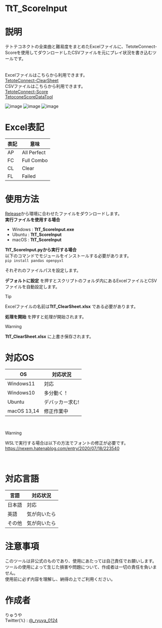 # TtT_ScoreInput
# 説明
テトテコネクトの全楽曲と難易度をまとめたExcelファイルに、TetoteConnect-Scoreを使用してダウンロードしたCSVファイルを元にプレイ状況を書き込むツールです。<br>
<br><br>
Excelファイルはこちらから利用できます。<br>
[TetoteConnect-ClearSheet](https://github.com/neco0814/TetoteConnect-ClearSheet)<br>
CSVファイルはこちらから利用できます。<br>
[TetoteConnect-Score](https://github.com/3-show/TetoteConnect-Score)<br>
[TetoconeScoreDataTool](https://github.com/chespins/TetoconeScoreDataTool)

![image](https://github.com/user-attachments/assets/b2385a2c-a2f1-4b67-828b-dacd442af340)
![image](https://github.com/user-attachments/assets/75befec7-3315-43dc-b1b1-adf3b520aaf9)
![image](https://github.com/user-attachments/assets/423f1f4d-5305-4c28-9039-4b5d06d3ffb2)

# Excel表記
| 表記 | 意味 |
----|----
| AP | All Perfect |
| FC | Full Combo |
| CL | Clear |
| FL | Failed |

# 使用方法
[Release](https://github.com/ryuya0124/TtT_ScoreInput/releases)から環境に合わせたファイルをダウンロードします。<br>
**実行ファイルを使用する場合**
<br>
- Windows : **TtT_ScoreInput.exe**<br>
- Ubuntu : **TtT_ScoreInput**<br>
- macOS : **TtT_ScoreInput**<br>

**TtT_ScoreInput.pyから実行する場合**
<br>
以下のコマンドでモジュールをインストールする必要があります。<br>
`pip install pandas openpyxl`
<br>

それぞれのファイルパスを設定します。<br>

**デフォルトに設定** を押すとスクリプトのフォルダ内にあるExcelファイルとCSVファイルを自動設定します。<br>
> [!TIP] 
> Excelファイルの名前は**TtT_ClearSheet.xlsx** である必要があります。

 **処理を開始** を押すと処理が開始されます。<br>

> [!WARNING] 
> **TtT_ClearSheet.xlsx** に上書き保存されます。

# 対応OS
| OS | 対応状況 |
----|----
| Windows11 | 対応 |
| Windows10 | 多分動く！ |
| Ubuntu | デバッカー求む! |
| macOS 13,14 | 修正作業中 |

<br>

> [!WARNING]
> WSLで実行する場合は以下の方法でフォントの修正が必要です。<br>
> https://nexem.hatenablog.com/entry/2020/07/18/223540
<br>

# 対応言語
| 言語 | 対応状況 | 
----|----
| 日本語 | 対応 |
| 英語 | 気が向いたら |
| その他 | 気が向いたら |

# 注意事項
このツールは非公式のものであり、使用にあたっては自己責任でお願いします。<br>
ツールの使用によって生じた損害や問題について、作成者は一切の責任を負いません。<br>
使用前に必ず内容を理解し、納得の上でご利用ください。

# 作成者
りゅうや<br>
Twitter(𝕏) : [@_ryuya_0124](https://x.com/_ryuya_0124)
